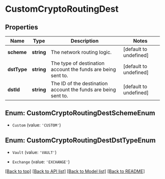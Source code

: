 # CustomCryptoRoutingDest

## Properties

|Name | Type | Description | Notes|
|------------ | ------------- | ------------- | -------------|
|**scheme** | **string** | The network routing logic. | [default to undefined]|
|**dstType** | **string** | The type of destination account the funds are being sent to. | [default to undefined]|
|**dstId** | **string** | The ID of the destination account the funds are being sent to. | [default to undefined]|


## Enum: CustomCryptoRoutingDestSchemeEnum


* `Custom` (value: `'CUSTOM'`)



## Enum: CustomCryptoRoutingDestDstTypeEnum


* `Vault` (value: `'VAULT'`)

* `Exchange` (value: `'EXCHANGE'`)





[[Back to top]](#) [[Back to API list]](../../README.md#documentation-for-api-endpoints) [[Back to Model list]](../../README.md#documentation-for-models) [[Back to README]](../../README.md)

